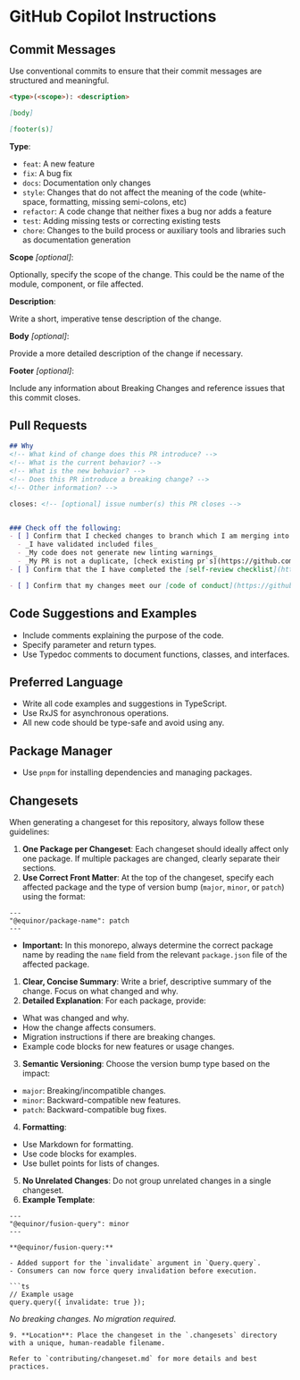 # GitHub Copilot Instructions

## Commit Messages

Use conventional commits to ensure that their commit messages are structured and meaningful.

```md
<type>(<scope>): <description>

[body]

[footer(s)]
```

**Type**:

- `feat`: A new feature
- `fix`: A bug fix
- `docs`: Documentation only changes
- `style`: Changes that do not affect the meaning of the code (white-space, formatting, missing semi-colons, etc)
- `refactor`: A code change that neither fixes a bug nor adds a feature
- `test`: Adding missing tests or correcting existing tests
- `chore`: Changes to the build process or auxiliary tools and libraries such as documentation generation

**Scope** _[optional]_: 

Optionally, specify the scope of the change. This could be the name of the module, component, or file affected.

**Description**:

Write a short, imperative tense description of the change.

**Body** _[optional]_: 

Provide a more detailed description of the change if necessary.

**Footer** _[optional]_: 

Include any information about Breaking Changes and reference issues that this commit closes.



## Pull Requests
```md
## Why
<!-- What kind of change does this PR introduce? -->
<!-- What is the current behavior? -->
<!-- What is the new behavior? -->
<!-- Does this PR introduce a breaking change? -->
<!-- Other information? -->

closes: <!-- [optional] issue number(s) this PR closes -->


### Check off the following:
- [ ] Confirm that I checked changes to branch which I am merging into.
  - _I have validated included files_
  - _My code does not generate new linting warnings_
  - _My PR is not a duplicate, [check existing pr`s](https://github.com/equinor/fusion-framework/pulls)_
- [ ] Confirm that the I have completed the [self-review checklist](https://github.com/equinor/fusion-framework/blob/main/contributing/self-review.md).

- [ ] Confirm that my changes meet our [code of conduct](https://github.com/equinor/fusion-framework/blob/main/CODE_OF_CONDUCT.md).
```

## Code Suggestions and Examples
- Include comments explaining the purpose of the code.
- Specify parameter and return types.
- Use Typedoc comments to document functions, classes, and interfaces.

## Preferred Language
- Write all code examples and suggestions in TypeScript.
- Use RxJS for asynchronous operations.
- All new code should be type-safe and avoid using any.

## Package Manager
- Use `pnpm` for installing dependencies and managing packages.


## Changesets

When generating a changeset for this repository, always follow these guidelines:

1. **One Package per Changeset**: Each changeset should ideally affect only one package. If multiple packages are changed, clearly separate their sections.
2. **Use Correct Front Matter**: At the top of the changeset, specify each affected package and the type of version bump (`major`, `minor`, or `patch`) using the format:
  ```
  ---
  "@equinor/package-name": patch
  ---
  ```
  - __Important:__ In this monorepo, always determine the correct package name by reading the `name` field from the relevant `package.json` file of the affected package.
1. **Clear, Concise Summary**: Write a brief, descriptive summary of the change. Focus on what changed and why.
2. **Detailed Explanation**: For each package, provide:
  - What was changed and why.
  - How the change affects consumers.
  - Migration instructions if there are breaking changes.
  - Example code blocks for new features or usage changes.
3. **Semantic Versioning**: Choose the version bump type based on the impact:
  - `major`: Breaking/incompatible changes.
  - `minor`: Backward-compatible new features.
  - `patch`: Backward-compatible bug fixes.
4. **Formatting**:
  - Use Markdown for formatting.
  - Use code blocks for examples.
  - Use bullet points for lists of changes.

5. **No Unrelated Changes**: Do not group unrelated changes in a single changeset.
6. **Example Template**:
  ```
  ---
  "@equinor/fusion-query": minor
  ---

  **@equinor/fusion-query:**

  - Added support for the `invalidate` argument in `Query.query`.
  - Consumers can now force query invalidation before execution.

  ```ts
  // Example usage
  query.query({ invalidate: true });
  ```

  _No breaking changes. No migration required._
  ```
9. **Location**: Place the changeset in the `.changesets` directory with a unique, human-readable filename.

Refer to `contributing/changeset.md` for more details and best practices.